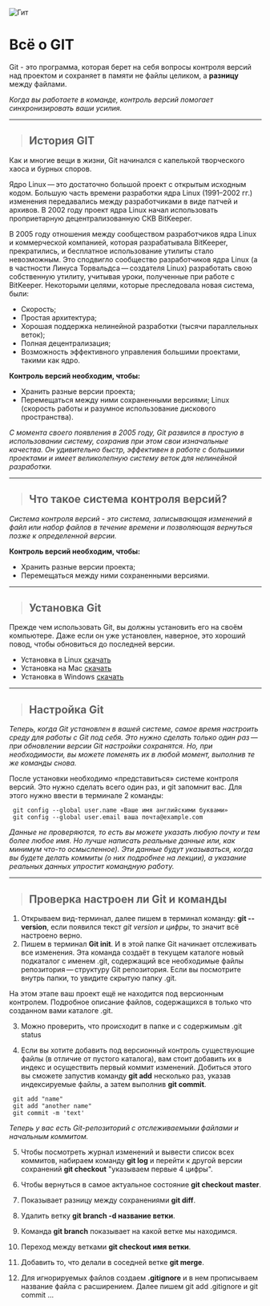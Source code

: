 ![Гит](https://st2.depositphotos.com/1610517/10046/i/450/depositphotos_100462908-stock-photo-hand-writing-git-commit.jpg)

# Всё о GIT 

Git - это программа, которая берет на себя вопросы контроля версий над проектом и сохраняет в памяти не файлы целиком, а **разницу** между файлами. 

*Когда вы работаете в команде, контроль версий помогает синхронизировать ваши усилия.*

___

>## История GIT

Как и многие вещи в жизни, Git начинался с капелькой творческого хаоса и бурных споров.

Ядро Linux — это достаточно большой проект с открытым исходным кодом. Большую часть времени разработки ядра Linux (1991–2002 гг.) изменения передавались между разработчиками в виде патчей и архивов. В 2002 году проект ядра Linux начал использовать проприетарную децентрализованную СКВ BitKeeper.

В 2005 году отношения между сообществом разработчиков ядра Linux и коммерческой компанией, которая разрабатывала BitKeeper, прекратились, и бесплатное использование утилиты стало невозможным. Это сподвигло сообщество разработчиков ядра Linux (а в частности Линуса Торвальдса — создателя Linux) разработать свою собственную утилиту, учитывая уроки, полученные при работе с BitKeeper. Некоторыми целями, которые преследовала новая система, были:

 * Скорость;
 * Простая архитектура;
 * Хорошая поддержка нелинейной разработки (тысячи параллельных веток);
 * Полная децентрализация;
 * Возможность эффективного управления большими проектами, такими как ядро.

**Контроль версий необходим, чтобы:**
* Хранить разные версии проекта;
* Перемещаться между ними сохраненными версиями;
Linux (скорость работы и разумное использование дискового пространства).

*С момента своего появления в 2005 году, Git развился в простую в использовании систему, сохранив при этом свои изначальные качества. Он удивительно быстр, эффективен в работе с большими проектами и имеет великолепную систему веток для нелинейной разработки.*

___

>## Что такое система контроля версий?

*Система контроля версий - это система, записывающая изменений в файл или набор файлов в течение времени и позволяющая вернуться позже к определенной версии.*

**Контроль версий необходим, чтобы:**
* Хранить разные версии проекта;
* Перемещаться между ними сохраненными версиями.

___

>## Установка Git

Прежде чем использовать Git, вы должны установить его на своём компьютере. Даже если он уже установлен, наверное, это хороший повод, чтобы обновиться до последней версии. 
 *  Установка в Linux
 [скачать](https://git-scm.com/download/linux)
 *  Установка на Mac
 [скачать](https://git-scm.com/download/mac)
 *  Установка в Windows
 [скачать](https://git-scm.com/download/win)

___

>## Настройка Git

*Теперь, когда Git установлен в вашей системе, самое время настроить среду для работы с Git под себя. Это нужно сделать только один раз — при обновлении версии Git настройки сохранятся. Но, при необходимости, вы можете поменять их в любой момент, выполнив те же команды снова.*

После установки необходимо «представиться» системе контроля версий. Это нужно сделать всего один раз, и git запомнит вас. Для этого нужно ввести в терминале 2 команды:

```
 git config --global user.name «Ваше имя английскими буквами»
 git config --global user.email ваша почта@example.com
```

*Данные не проверяются, то есть вы можете указать любую почту и тем более любое имя. Но лучше написать реальные данные или, как минимум что-то осмысленное). Эти данные будут указываться, когда вы будете делать коммиты (о них подробнее на лекции), а указание реальных данных упростит командную работу.*

___

>## Проверка настроен ли Git и команды

 1) Открываем вид-терминал, далее пишем в терминал команду: **git --version**, если появился текст *git version и цифры*, то значит всё настроено верно. 
 2) Пишем в терминал **Git init**. И в этой папке Git начинает отслеживать все изменения.  Эта команда создаёт в текущем каталоге новый подкаталог с именем .git, содержащий все необходимые файлы репозитория — структуру Git репозитория. Если вы посмотрите внутрь папки, то увидите скрытую папку .git.

 На этом этапе ваш проект ещё не находится под версионным контролем. Подробное описание файлов, содержащихся в только что созданном вами каталоге .git. 

 3) Можно проверить, что происходит в папке и с содержимым .git status

 4) Если вы хотите добавить под версионный контроль существующие файлы (в отличие от пустого каталога), вам стоит добавить их в индекс и осуществить первый коммит изменений. Добиться этого вы сможете запустив команду **git add** несколько раз, указав индексируемые файлы, а затем выполнив **git commit**.

```
 git add "name"
 git add "another name"
 git commit -m 'text'
```
*Теперь у вас есть Git-репозиторий с отслеживаемыми файлами и начальным коммитом.*

5) Чтобы посмотреть журнал изменений и вывести список всех коммитов, набираем команду **git log** и перейти к другой версии сохранений **git checkout** "указываем первые 4 цифры".

6) Чтобы вернуться в самое актуальное состояние **git checkout master**.

7) Показывает разницу между сохранениями **git diff**.

8) Удалить ветку **git branch -d название ветки**. 

9) Команда **git branch** показывает на какой ветке мы находимся.

10) Переход между ветками **git checkout имя ветки**.

11) Добавить то, что делали в соседней ветке **git merge**.

12)  Для игнорируемых файлов создаем **.gitignore** и в нем прописываем название файла с расширением. Далее пишем git add .gitignore и git commit ...

